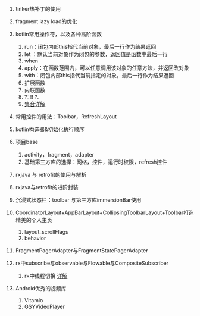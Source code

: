 1. tinker热补丁的使用
2. fragment lazy load的优化
3. kotlin常用操作符，以及各种高阶函数
    1. run：闭包内部this指代当前对象，最后一行作为结果返回
    2. let ：默认当前对象作为闭包的参数，返回值是函数中最后一行
    3. when
    4. apply：在函数范围内，可以任意调用该对象的任意方法，并返回改对象
    5. with：闭包内部this指代当前指定的对象，最后一行作为结果返回
    6. 扩展函数
    7. 内联函数
    8. ?:       !!              ?.
    9. [集合详解](https://www.jianshu.com/p/fa5abe312269)
4. 常用控件的用法：Toolbar，RefreshLayout
5. kotlin构造器&初始化执行顺序
6. 项目base
    1. activity，fragment，adapter
    2. 基础第三方库的选择：网络，控件，运行时权限，refresh控件

7. rxjava 与 retrofit的使用与解析
8. rxjava与retrofit的进阶封装
9. 沉浸式状态栏：toolbar 与第三方库immersionBar使用
10. CoordinatorLayout+AppBarLayout+CollipsingToolbarLayout+Toolbar打造精美的个人主页
    1. layout_scrollFlags
    2. behavior
11. FragmentPagerAdapter与FragmentStatePagerAdapter
12. rx中subscribe与observable与Flowable与CompositeSubscriber
    1. rx中线程切换 [详解](https://blog.csdn.net/u011291205/article/details/73044256)
13. Android优秀的视频库
    1. Vitamio
    2. GSYVideoPlayer